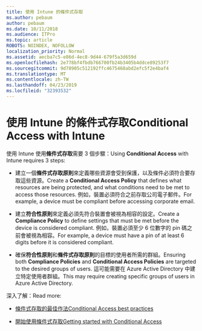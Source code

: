 ```yaml
---
title: 使用 Intune 的條件式存取
ms.author: pebaum
author: pebaum
ms.date: 10/11/2018
ms.audience: ITPro
ms.topic: article
ROBOTS: NOINDEX, NOFOLLOW
localization_priority: Normal
ms.assetid: aecba7c5-e86d-4ec8-9d44-679f5a3d659d
ms.openlocfilehash: 2e778bf4fbdb766700fb24b3405b4ddce89253f7
ms.sourcegitcommit: 9d78905c512192ffc4675468abd2efc5f2e4baf4
ms.translationtype: MT
ms.contentlocale: zh-TW
ms.lasthandoff: 04/23/2019
ms.locfileid: "32393532"
---
```

# <a name="conditional-access-with-intune"></a><span data-ttu-id="1f53a-102">使用 Intune 的條件式存取</span><span class="sxs-lookup"><span data-stu-id="1f53a-102">Conditional Access with Intune</span></span>

<span data-ttu-id="1f53a-103">使用 Intune 使用**條件式存取**需要 3 個步驟：</span><span class="sxs-lookup"><span data-stu-id="1f53a-103">Using **Conditional Access** with Intune requires 3 steps:</span></span> 
  
- <span data-ttu-id="1f53a-104">建立一個**條件式存取原則**來定義哪些資源會受到保護，以及條件必須符合要存取這些資源。</span><span class="sxs-lookup"><span data-stu-id="1f53a-104">Create a **Conditional Access Policy** that defines what resources are being protected, and what conditions need to be met to access those resources.</span></span> <span data-ttu-id="1f53a-105">例如，裝置必須符合之前存取公司電子郵件。</span><span class="sxs-lookup"><span data-stu-id="1f53a-105">For example, a device must be compliant before accessing corporate email.</span></span> 
    
- <span data-ttu-id="1f53a-106">建立**符合性原則**來定義必須先符合裝置會被視為相容的設定。</span><span class="sxs-lookup"><span data-stu-id="1f53a-106">Create a **Compliance Policy** to define settings that must be met before the device is considered compliant.</span></span> <span data-ttu-id="1f53a-107">例如，裝置必須至少 6 位數字的 pin 碼之前會被視為相容。</span><span class="sxs-lookup"><span data-stu-id="1f53a-107">For example, a device must have a pin of at least 6 digits before it is considered compliant.</span></span> 
    
- <span data-ttu-id="1f53a-108">確保**符合性原則**和**條件式存取原則**的目標的使用者所需的群組。</span><span class="sxs-lookup"><span data-stu-id="1f53a-108">Ensuring both **Compliance Policies** and **Conditional Access Policies** are targeted to the desired groups of users.</span></span> <span data-ttu-id="1f53a-109">這可能需要在 Azure Active Directory 中建立特定使用者群組。</span><span class="sxs-lookup"><span data-stu-id="1f53a-109">This may require creating specific groups of users in Azure Active Directory.</span></span> 
    
<span data-ttu-id="1f53a-110">深入了解：</span><span class="sxs-lookup"><span data-stu-id="1f53a-110">Read more:</span></span>
  
- [<span data-ttu-id="1f53a-111">條件式存取的最佳作法</span><span class="sxs-lookup"><span data-stu-id="1f53a-111">Conditional Access best practices</span></span>](https://docs.microsoft.com/azure/active-directory/conditional-access/best-practices)
    
- [<span data-ttu-id="1f53a-112">開始使用條件式存取</span><span class="sxs-lookup"><span data-stu-id="1f53a-112">Getting started with Conditional Access </span></span>](https://docs.microsoft.com/azure/active-directory/active-directory-conditional-access-azure-portal-get-started)
    


